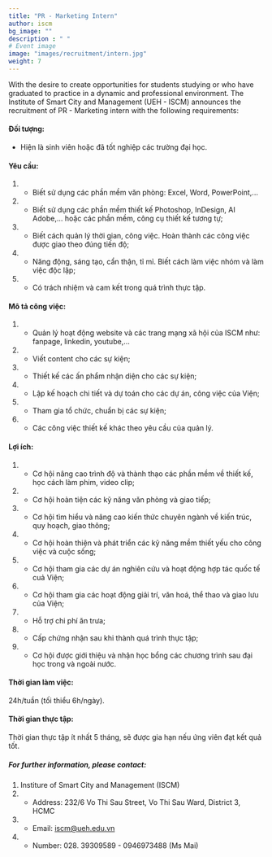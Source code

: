 ```yaml
---
title: "PR - Marketing Intern"
author: iscm
bg_image: ""
description : " "
# Event image
image: "images/recruitment/intern.jpg"
weight: 7
---
```


With the desire to create opportunities for students studying or who have graduated to practice in a dynamic and professional environment. The Institute of Smart City and Management (UEH - ISCM) announces the recruitment of PR - Marketing intern with the following requirements:  
  
#### Đối tượng:
- Hiện là sinh viên hoặc đã tốt nghiệp các trường đại học.  
  
#### Yêu cầu:
1. - Biết sử dụng các phần mềm văn phòng: Excel, Word, PowerPoint,...
2. - Biết sử dụng các phần mềm thiết kế Photoshop, InDesign, AI Adobe,... hoặc các phần mềm, công cụ thiết kế tương tự;
3. - Biết cách quản lý thời gian, công việc. Hoàn thành các công việc được giao theo đúng tiến độ;
4. - Năng động, sáng tạo, cẩn thận, tỉ mỉ. Biết cách làm việc nhóm và làm việc độc lập;
5. - Có trách nhiệm và cam kết trong quá trình thực tập.  
  
#### Mô tả công việc: 
1. - Quản lý hoạt động website và các trang mạng xã hội của ISCM như: fanpage, linkedin, youtube,...
2. - Viết content cho các sự kiện;
3. - Thiết kế các ấn phẩm nhận diện cho các sự kiện;
4. - Lập kế hoạch chi tiết và dự toán cho các dự án, công việc của Viện;
5. - Tham gia tổ chức, chuẩn bị các sự kiện;
6. - Các công việc thiết kế khác theo yêu cầu của quản lý.  
  
#### Lợi ích:
1. - Cơ hội nâng cao trình độ và thành thạo các phần mềm về thiết kế, học cách làm phim, video clip;
2. - Cơ hội hoàn tiện các kỹ năng văn phòng và giao tiếp;
3. - Cơ hội tìm hiểu và nâng cao kiến thức chuyên ngành về kiến trúc, quy hoạch, giao thông;
4. - Cơ hội hoàn thiện và phát triển các kỹ năng mềm thiết yếu cho công việc và cuộc sống;
5. - Cơ hội tham gia các dự án nghiên cứu và hoạt động hợp tác quốc tế cuả Viện;
6. - Cơ hội tham gia các hoạt động giải trí, văn hoá, thể thao và giao lưu của Viện;
7. - Hỗ trợ chi phí ăn trưa;
8. - Cấp chứng nhận sau khi thành quá trình thực tập;
9. - Cơ hội được giới thiệu và nhận học bổng các chương trình sau đại học trong và ngoài nước.  
  
#### Thời gian làm việc:
24h/tuần (tối thiểu 6h/ngày).  
  
#### Thời gian thực tập:
Thời gian thực tập ít nhất 5 tháng, sẽ được gia hạn nếu ứng viên đạt kết quả tốt.  
  
##### For further information, please contact:
1. Institure of Smart City and Management (ISCM)
1. - Address: 232/6 Vo Thi Sau Street, Vo Thi Sau Ward, District 3, HCMC
2. - Email: iscm@ueh.edu.vn
3. - Number: 028. 39309589 - 0946973488 (Ms Mai)